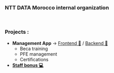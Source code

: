 ### NTT DATA Morocco internal organization

<br />

### Projects :
- <strong>Management App</strong> -> <a href="https://github.com/NTT-DATA-BECA/management-fe">Frontend 🤩</a> / <a href="https://github.com/NTT-DATA-BECA/management-core">Backend 🤯</a>
  - Beca training
  - PFE management
  - Certifications
- <a href="https://github.com/NTT-DATA-BECA/Staff"><strong>Staff bonus 💻<strong></a>
<br/>
